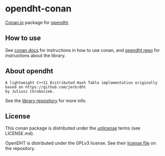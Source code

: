 # opendht-conan

[Conan.io](https://www.conan.io/) package for [opendht](https://github.com/savoirfairelinux/opendht).

## How to use

See [conan docs](http://docs.conan.io/en/latest/) for instructions in how to use conan, and
[opendht repo](https://github.com/savoirfairelinux/opendht) for instructions about the library.


## About opendht


    A lightweight C++11 Distributed Hash Table implementation originally based on https://github.com/jech/dht 
    by Juliusz Chroboczek.

See the [library repository](https://github.com/savoirfairelinux/opendht) for more info.


## License

This conan package is distributed under the [unlicense](http://unlicense.org/) terms (see LICENSE.md).

OpenDHT is distributed under the GPLv3 license. 
See their [license file](https://raw.githubusercontent.com/savoirfairelinux/opendht/master/COPYING) on the repository.
